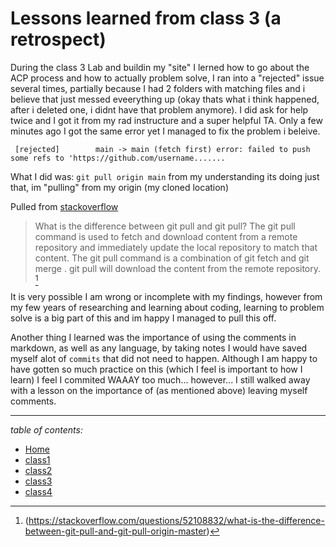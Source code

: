 
# Lessons learned from class 3 (a retrospect)

During the class 3 Lab and buildin my "site" I lerned how to go about the ACP process and how to actually problem solve, I ran into a "rejected" issue several times, partially because I had 2 folders with matching files and i believe that just messed eveerything up (okay thats what i think happened, after i deleted one, i didnt have that problem anymore). I did ask for help twice and I got it from my rad instructure and a super helpful TA. Only a few minutes ago I got the same error yet I managed to fix the problem i beleive.

`` [rejected]        main -> main (fetch first)
error: failed to push some refs to 'https://github.com/username.......``

What I did was: ``git pull origin main`` from my understanding its doing just that, im "pulling" from my origin (my cloned location)

Pulled from [stackoverflow](https://www.stackoverflow.com)
> What is the difference between git pull and git pull?
The git pull command is used to fetch and download content from a remote repository and immediately update the local repository to match that content. The git pull command is a combination of git fetch and git merge . git pull will download the content from the remote repository. [^1]

It is very possible I am wrong or incomplete with my findings, however from my few years of researching and learning about coding, learning to problem solve is a big part of this and im happy I managed to pull this off.

Another thing I learned was the importance of using the comments in markdown, as well as any language, by taking notes I would have saved myself alot of ``commits`` that did not need to happen. Although I am happy to have gotten so much practice on this (which I feel is important to how I learn) I feel I commited WAAAY too much... however... I still walked away with a lesson on the importance of (as mentioned above) leaving myself comments.

*****


 *table of contents:*

* [Home](readme.md)
* [class1](class1reading.md)
* [class2](class2.md)
* [class3](class3.md)
* [class4](class4.md)

 [^1]:(https://stackoverflow.com/questions/52108832/what-is-the-difference-between-git-pull-and-git-pull-origin-master)